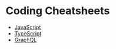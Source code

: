 # Coding Cheatsheets

- [JavaScript](javascript.md)
- [TypeScript](typescript.md)
- [GraphQL](graphql.md)
